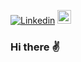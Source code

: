 [![Linkedin](https://img.shields.io/badge/-LinkedIn-blue?style=flat&logo=Linkedin&logoColor=white)](https://www.linkedin.com/in/jonlima/)
[<img src="https://img.shields.io/github/followers/jonlima2018?label=follow&style=social" height="22" title="Follow me" />](https://github.com/jonlima2018) 

### Hi there ✌

<!--
**jonlima2018/jonlima2018** is a ✨ _special_ ✨ repository because its `README.md` (this file) appears on your GitHub profile.

Here are some ideas to get you started:
- 👋
- 🔭 I’m currently working on ...
- 🌱 I’m currently learning ...
- 👯 I’m looking to collaborate on ...
- 🤔 I’m looking for help with ...
- 💬 Ask me about ...
- 📫 How to reach me: ...
- 😄 Pronouns: ...
- ⚡ Fun fact: ...
-->
